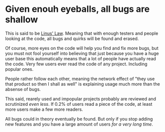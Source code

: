 # Given enouh eyeballs, all bugs are shallow

This is said to be [Linus' Law](https://en.wikipedia.org/wiki/Linus%27s_law).
Meaning that with enough testers and people looking at the code, all bugs and
quirks will be found and erased.

Of course, more eyes on the code will help you find and fix more bugs, but you
must not fool yourself into believing that just because you have a huge user
base this automatically means that a lot of people have actually read the
code. Very few users ever read the code of any project. Including popular
ones.

People rather follow each other, meaning the network effect of "they use that
product so then I shall as well" is explaining usage much more than the
absense of bugs.

This said, rearely used and impopular projects probably are reviewed and
scrutinized *even less*. If 0.2% of users read a piece of the code, at least
more users make a few more readers.

All bugs could in theory eventually be found. But only if you stop adding new
features and you have a large amount of users *for a very long time*.
